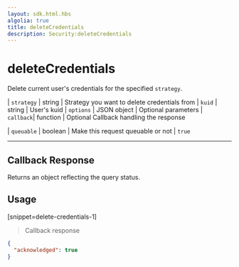 ```yaml
---
layout: sdk.html.hbs
algolia: true
title: deleteCredentials
description: Security:deleteCredentials
---
```


  

# deleteCredentials
Delete current user's credentials for the specified `strategy`.
 
| `strategy` | string | Strategy you want to delete credentials from
| `kuid` | string | User's kuid
| `options` | JSON object | Optional parameters
| `callback`| function | Optional Callback handling the response

| `queuable` | boolean | Make this request queuable or not  | `true`

---

## Callback Response

Returns an object reflecting the query status.

## Usage

[snippet=delete-credentials-1]
> Callback response

```json
{
  "acknowledged": true
}
```